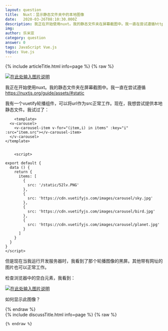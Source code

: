 ```yaml
---
layout: question
title:  Nuxt：显示静态文件夹中的本地图像
date:   2020-03-26T08:10:30.000Z
description: 我正在开始使用nuxt。我的静态文件夹在屏幕截图中。我一直在尝试遵循https //nuxtjs.org/guide/assets/#static...
img: 
author: 乐米亚
category: question
answer: 0
tags: JavaScript Vue.js
topic: Vue.js
---
```

<div class="article-root">
  <div class="article">
    {% include articleTitle.html info=page %}
    {% raw %}
    <div class="article-content"><p><a href="https://www.samyoc.com//uploads/users/2106/images/thumbnails/1585210103302.png" data-src="https://www.samyoc.com//uploads/users/2106/images/1585210103302.png" rel="nofollow noreferrer"><img src="https://i.stack.imgur.com/AD4NT.png" alt="在此处输入图片说明"></a></p>

<p><font style="vertical-align: inherit;"><font style="vertical-align: inherit;">我正在开始使用nuxt。</font><font style="vertical-align: inherit;">我的静态文件夹在屏幕截图中。</font><font style="vertical-align: inherit;">我一直在尝试遵循</font></font><a href="https://nuxtjs.org/guide/assets/#static" rel="nofollow noreferrer"><font style="vertical-align: inherit;"><font style="vertical-align: inherit;">https://nuxtjs.org/guide/assets/#static</font></font></a></p>

<p><font style="vertical-align: inherit;"><font style="vertical-align: inherit;">我有一个vuetify轮播组件，可以将url作为src正常工作。</font><font style="vertical-align: inherit;">现在，我想尝试提供本地静态文件。</font><font style="vertical-align: inherit;">我试过了：</font></font></p>

<pre><code>    &lt;template&gt;<font></font>
  &lt;v-carousel&gt;<font></font>
    &lt;v-carousel-item v-for="(item,i) in items" :key="i" :src="item.src"&gt;&lt;/v-carousel-item&gt;<font></font>
  &lt;/v-carousel&gt;<font></font>
&lt;/template&gt;<font></font>
<font></font>
<font></font>
    &lt;script&gt;<font></font>
<font></font>
export default {<font></font>
  data () {<font></font>
    return {<font></font>
      items: [<font></font>
        {<font></font>
          src: '/static/52lv.PNG'<font></font>
        },<font></font>
        {<font></font>
          src: 'https://cdn.vuetifyjs.com/images/carousel/sky.jpg'<font></font>
        },<font></font>
        {<font></font>
          src: 'https://cdn.vuetifyjs.com/images/carousel/bird.jpg'<font></font>
        },<font></font>
        {<font></font>
          src: 'https://cdn.vuetifyjs.com/images/carousel/planet.jpg'<font></font>
        }<font></font>
      ]<font></font>
    }<font></font>
  }<font></font>
}<font></font>
&lt;/script&gt;<font></font>
</code></pre>

<p><font style="vertical-align: inherit;"><font style="vertical-align: inherit;">但是现在当我运行开发服务器时，我看到了那个轮播图像的黑屏。</font><font style="vertical-align: inherit;">其他带有网址的图片也可以正常工作。</font></font></p>

<p><font style="vertical-align: inherit;"><font style="vertical-align: inherit;">检查浏览器中的空白元素，我看到：</font></font></p>

<p><a href="https://www.samyoc.com//uploads/users/2106/images/thumbnails/1585210103304.png" data-src="https://www.samyoc.com//uploads/users/2106/images/1585210103304.png" rel="nofollow noreferrer"><img src="https://i.stack.imgur.com/0fV89.png" alt="在此处输入图片说明"></a></p>

<p><font style="vertical-align: inherit;"><font style="vertical-align: inherit;">如何显示此图像？</font></font></p></div>
    {% endraw %}
  </div>

  <div class="discuss-wrapper">
    {% include discussTitle.html info=page %}
    {% raw %}
    
    {% endraw %}
  </div>
<div>
